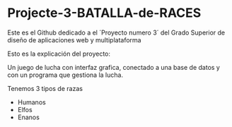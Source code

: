 # Projecte-3-BATALLA-de-RACES

Este es el Github dedicado a el ´Proyecto numero 3´ del Grado Superior de diseño de aplicaciones web y multiplataforma  

Esto es la explicación del proyecto: 

Un juego de lucha con interfaz grafica, conectado a una base de datos y con un programa que gestiona la lucha.

Tenemos 3 tipos de razas
- Humanos
- Elfos
- Enanos 
